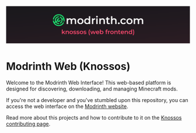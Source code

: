 # ![Frontend Cover](/.github/assets/web_cover.png)

# Modrinth Web (Knossos)

Welcome to the Modrinth Web Interface! This web-based platform is designed for discovering, downloading, and managing Minecraft mods.

If you're not a developer and you've stumbled upon this repository, you can access the web interface on the [Modrinth website](https://modrinth.com).

Read more about this projects and how to contribute to it on the [Knossos contributing page](https://docs.modrinth.com/contributing/knossos/).